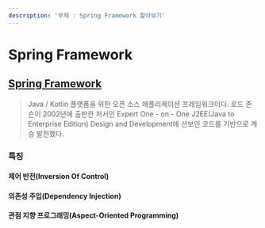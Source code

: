 ```yaml
---
description: '부제 : Spring Framework 핥아보기'
---
```


# Spring Framework

## [Spring Framework](https://ko.wikipedia.org/wiki/%EC%8A%A4%ED%94%84%EB%A7%81_%ED%94%84%EB%A0%88%EC%9E%84%EC%9B%8C%ED%81%AC)

> Java / Kotlin 플랫폼을 위한 오픈 소스 애플리케이션 프레임워크이다. 로드 존슨이 2002년에 출판한 저서인 Expert One - on - One J2EE\(Java to Enterprise Edition\) Design and Development에 선보인 코드를 기반으로 계승 발전했다.

### 특징

#### 제어 반전\(Inversion Of Control\)

#### 의존성 주입\(Dependency Injection\)

#### 관점 지향 프로그래밍\(Aspect-Oriented Programming\) 

## 

